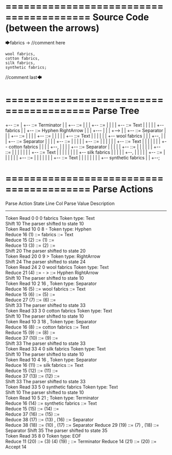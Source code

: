 ﻿========================================
Source Code (between the arrows)
========================================

🡆fabrics -> //comment here

    wool fabrics,
    cotton fabrics,
    silk fabrics,
    synthetic fabrics;

//comment last🡄

========================================
Parse Tree
========================================

+--<scripture> ::= <expression>
|  +--<expression> ::= <item> <producer> <item-or-expression-list> Terminator
|  |  +--<item> ::= <text>
|  |  |  +--<text> ::= <text-chunk>
|  |  |  |  +--<text-chunk> ::= Text
|  |  |  |  |  +--fabrics 
|  |  +--<producer> ::= Hyphen RightArrow
|  |  |  +---
|  |  |  +-->
|  |  +--<item-or-expression-list> ::= <item> Separator <item-or-expression-list>
|  |  |  +--<item> ::= <text>
|  |  |  |  +--<text> ::= <text-chunk>
|  |  |  |  |  +--<text-chunk> ::= Text
|  |  |  |  |  |  +--    wool fabrics
|  |  |  +--,
|  |  |  +--<item-or-expression-list> ::= <item> Separator <item-or-expression-list>
|  |  |  |  +--<item> ::= <text>
|  |  |  |  |  +--<text> ::= <text-chunk>
|  |  |  |  |  |  +--<text-chunk> ::= Text
|  |  |  |  |  |  |  +--    cotton fabrics
|  |  |  |  +--,
|  |  |  |  +--<item-or-expression-list> ::= <item> Separator <item>
|  |  |  |  |  +--<item> ::= <text>
|  |  |  |  |  |  +--<text> ::= <text-chunk>
|  |  |  |  |  |  |  +--<text-chunk> ::= Text
|  |  |  |  |  |  |  |  +--    silk fabrics
|  |  |  |  |  +--,
|  |  |  |  |  +--<item> ::= <text>
|  |  |  |  |  |  +--<text> ::= <text-chunk>
|  |  |  |  |  |  |  +--<text-chunk> ::= Text
|  |  |  |  |  |  |  |  +--    synthetic fabrics
|  |  +--;


========================================
Parse Actions
========================================

Parse Action      State    Line     Col   Parse Value                       Description                                                             
---------------   -----   -----   -----   -------------------------------   ------------------------------------------------------------------------
Token Read            0       0       0   fabrics                           Token type: Text                                                        
Shift                10                                                     The parser shifted to state 10                                          
Token Read           10       0       8   -                                 Token type: Hyphen                                                      
Reduce               16                   (1) ::= fabrics                   <text-chunk> ::= Text                                                   
Reduce               15                   (2) ::= (1)                       <text> ::= <text-chunk>                                                 
Reduce               13                   (3) ::= (2)                       <item> ::= <text>                                                       
Shift                20                                                     The parser shifted to state 20                                          
Token Read           20       0       9   >                                 Token type: RightArrow                                                  
Shift                24                                                     The parser shifted to state 24                                          
Token Read           24       2       0       wool fabrics                  Token type: Text                                                        
Reduce               21                   (4) ::= - >                       <producer> ::= Hyphen RightArrow                                        
Shift                10                                                     The parser shifted to state 10                                          
Token Read           10       2      16   ,                                 Token type: Separator                                                   
Reduce               16                   (5) ::=     wool fabrics          <text-chunk> ::= Text                                                   
Reduce               15                   (6) ::= (5)                       <text> ::= <text-chunk>                                                 
Reduce               27                   (7) ::= (6)                       <item> ::= <text>                                                       
Shift                33                                                     The parser shifted to state 33                                          
Token Read           33       3       0       cotton fabrics                Token type: Text                                                        
Shift                10                                                     The parser shifted to state 10                                          
Token Read           10       3      18   ,                                 Token type: Separator                                                   
Reduce               16                   (8) ::=     cotton fabrics        <text-chunk> ::= Text                                                   
Reduce               15                   (9) ::= (8)                       <text> ::= <text-chunk>                                                 
Reduce               37                   (10) ::= (9)                      <item> ::= <text>                                                       
Shift                33                                                     The parser shifted to state 33                                          
Token Read           33       4       0       silk fabrics                  Token type: Text                                                        
Shift                10                                                     The parser shifted to state 10                                          
Token Read           10       4      16   ,                                 Token type: Separator                                                   
Reduce               16                   (11) ::=     silk fabrics         <text-chunk> ::= Text                                                   
Reduce               15                   (12) ::= (11)                     <text> ::= <text-chunk>                                                 
Reduce               37                   (13) ::= (12)                     <item> ::= <text>                                                       
Shift                33                                                     The parser shifted to state 33                                          
Token Read           33       5       0       synthetic fabrics             Token type: Text                                                        
Shift                10                                                     The parser shifted to state 10                                          
Token Read           10       5      21   ;                                 Token type: Terminator                                                  
Reduce               16                   (14) ::=     synthetic fabrics    <text-chunk> ::= Text                                                   
Reduce               15                   (15) ::= (14)                     <text> ::= <text-chunk>                                                 
Reduce               37                   (16) ::= (15)                     <item> ::= <text>                                                       
Reduce               38                   (17) ::= (13) , (16)              <item-or-expression-list> ::= <item> Separator <item>                   
Reduce               38                   (18) ::= (10) , (17)              <item-or-expression-list> ::= <item> Separator <item-or-expression-list>
Reduce               29                   (19) ::= (7) , (18)               <item-or-expression-list> ::= <item> Separator <item-or-expression-list>
Shift                35                                                     The parser shifted to state 35                                          
Token Read           35       8       0                                     Token type: EOF                                                         
Reduce               11                   (20) ::= (3) (4) (19) ;           <expression> ::= <item> <producer> <item-or-expression-list> Terminator 
Reduce               14                   (21) ::= (20)                     <scripture> ::= <expression>                                            
Accept               14                                                                                                                             


